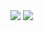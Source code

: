 <img src="https://raw.githubusercontent.com/PokeAPI/sprites/master/sprites/pokemon/4.png" />
<img src="https://raw.githubusercontent.com/PokeAPI/sprites/master/sprites/pokemon/1.png" />

